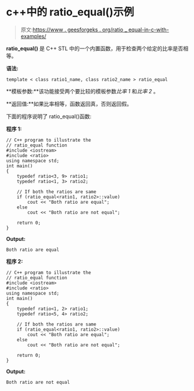 # c++中的 ratio_equal()示例

> 原文:[https://www . geesforgeks . org/ratio _ equal-in-c-with-examples/](https://www.geeksforgeeks.org/ratio_equal-in-c-with-examples/)

**ratio_equal()** 是 C++ STL 中的一个内置函数，用于检查两个给定的比率是否相等。

**语法:**

```
template < class ratio1_name, class ratio2_name > ratio_equal

```

**模板参数:**该功能接受两个要比较的模板参数*比率 1* 和*比率 2* 。

**返回值:**如果比率相等，函数返回真，否则返回假。

下面的程序说明了 ratio_equal()函数:

**程序 1:**

```
// C++ program to illustrate the
// ratio_equal function
#include <iostream>
#include <ratio>
using namespace std;
int main()
{
    typedef ratio<3, 9> ratio1;
    typedef ratio<1, 3> ratio2;

    // If both the ratios are same
    if (ratio_equal<ratio1, ratio2>::value)
        cout << "Both ratio are equal";
    else
        cout << "Both ratio are not equal";

    return 0;
}
```

**Output:**

```
Both ratio are equal

```

**程序 2:**

```
// C++ program to illustrate the
// ratio_equal function
#include <iostream>
#include <ratio>
using namespace std;
int main()
{
    typedef ratio<1, 2> ratio1;
    typedef ratio<5, 4> ratio2;

    // If both the ratios are same
    if (ratio_equal<ratio1, ratio2>::value)
        cout << "Both ratio are equal";
    else
        cout << "Both ratio are not equal";

    return 0;
}
```

**Output:**

```
Both ratio are not equal

```